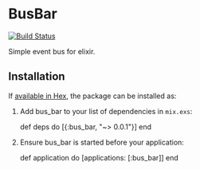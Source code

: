 # BusBar
[![Build Status](https://travis-ci.org/JonRowe/busbar.svg?branch=master)](https://travis-ci.org/JonRowe/busbar)

Simple event bus for elixir.

## Installation

If [available in Hex](https://hex.pm/docs/publish), the package can be installed as:

  1. Add bus_bar to your list of dependencies in `mix.exs`:

        def deps do
          [{:bus_bar, "~> 0.0.1"}]
        end

  2. Ensure bus_bar is started before your application:

        def application do
          [applications: [:bus_bar]]
        end

